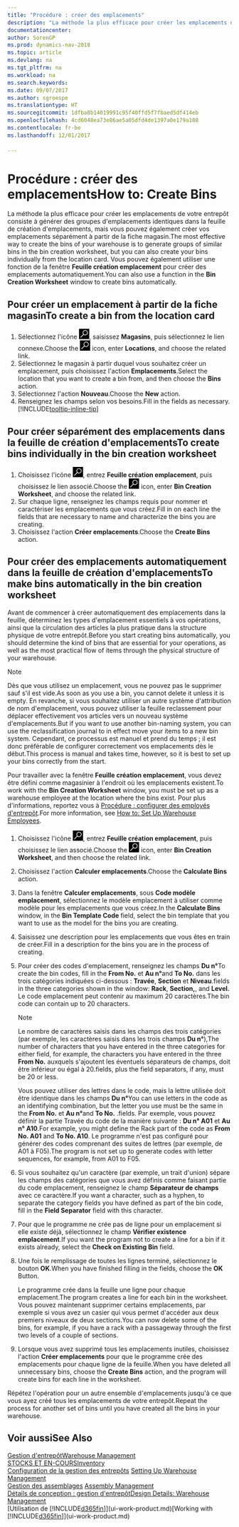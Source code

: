 ```yaml
---
title: "Procédure : créer des emplacements"
description: "La méthode la plus efficace pour créer les emplacements de votre entrepôt consiste à générer des groupes d'emplacements identiques dans la feuille de création d'emplacements, mais vous pouvez également créer vos emplacements séparément."
documentationcenter: 
author: SorenGP
ms.prod: dynamics-nav-2018
ms.topic: article
ms.devlang: na
ms.tgt_pltfrm: na
ms.workload: na
ms.search.keywords: 
ms.date: 09/07/2017
ms.author: sgroespe
ms.translationtype: HT
ms.sourcegitcommit: 1dfba8b14019991c95f40ffd5f7fbaed5df414eb
ms.openlocfilehash: 4cd6048ea73e86ae5a05dfd4de1397a0e179a108
ms.contentlocale: fr-be
ms.lasthandoff: 12/01/2017

---
```

# <a name="how-to-create-bins"></a><span data-ttu-id="6957c-103">Procédure : créer des emplacements</span><span class="sxs-lookup"><span data-stu-id="6957c-103">How to: Create Bins</span></span>
<span data-ttu-id="6957c-104">La méthode la plus efficace pour créer les emplacements de votre entrepôt consiste à générer des groupes d'emplacements identiques dans la feuille de création d'emplacements, mais vous pouvez également créer vos emplacements séparément à partir de la fiche magasin.</span><span class="sxs-lookup"><span data-stu-id="6957c-104">The most effective way to create the bins of your warehouse is to generate groups of similar bins in the bin creation worksheet, but you can also create your bins individually from the location card.</span></span> <span data-ttu-id="6957c-105">Vous pouvez également utiliser une fonction de la fenêtre **Feuille création emplacement** pour créer des emplacements automatiquement.</span><span class="sxs-lookup"><span data-stu-id="6957c-105">You can also use a function in the **Bin Creation Worksheet** window to create bins automatically.</span></span>  

## <a name="to-create-a-bin-from-the-location-card"></a><span data-ttu-id="6957c-106">Pour créer un emplacement à partir de la fiche magasin</span><span class="sxs-lookup"><span data-stu-id="6957c-106">To create a bin from the location card</span></span>  
1.  <span data-ttu-id="6957c-107">Sélectionnez l'icône ![Page ou état pour la recherche](media/ui-search/search_small.png "Page ou état pour la recherche"), saisissez **Magasins**, puis sélectionnez le lien connexe.</span><span class="sxs-lookup"><span data-stu-id="6957c-107">Choose the ![Search for Page or Report](media/ui-search/search_small.png "Search for Page or Report icon") icon, enter **Locations**, and choose the related link.</span></span>  
2.  <span data-ttu-id="6957c-108">Sélectionnez le magasin à partir duquel vous souhaitez créer un emplacement, puis choisissez l'action **Emplacements**.</span><span class="sxs-lookup"><span data-stu-id="6957c-108">Select the location that you want to create a bin from, and then choose the **Bins** action.</span></span>  
3. <span data-ttu-id="6957c-109">Sélectionnez l'action **Nouveau**.</span><span class="sxs-lookup"><span data-stu-id="6957c-109">Choose the **New** action.</span></span>
4. <span data-ttu-id="6957c-110">Renseignez les champs selon vos besoins.</span><span class="sxs-lookup"><span data-stu-id="6957c-110">Fill in the fields as necessary.</span></span> [!INCLUDE[tooltip-inline-tip](includes/tooltip-inline-tip_md.md)]  

## <a name="to-create-bins-individually-in-the-bin-creation-worksheet"></a><span data-ttu-id="6957c-111">Pour créer séparément des emplacements dans la feuille de création d'emplacements</span><span class="sxs-lookup"><span data-stu-id="6957c-111">To create bins individually in the bin creation worksheet</span></span>  
1.  <span data-ttu-id="6957c-112">Choisissez l'icône ![Page ou état pour la recherche](media/ui-search/search_small.png "Page ou état pour la recherche"), entrez **Feuille création emplacement**, puis choisissez le lien associé.</span><span class="sxs-lookup"><span data-stu-id="6957c-112">Choose the ![Search for Page or Report](media/ui-search/search_small.png "Search for Page or Report icon") icon, enter **Bin Creation Worksheet**, and choose the related link.</span></span>  
2.  <span data-ttu-id="6957c-113">Sur chaque ligne, renseignez les champs requis pour nommer et caractériser les emplacements que vous créez.</span><span class="sxs-lookup"><span data-stu-id="6957c-113">Fill in on each line the fields that are necessary to name and characterize the bins you are creating.</span></span>  
3.  <span data-ttu-id="6957c-114">Choisissez l'action **Créer emplacements**.</span><span class="sxs-lookup"><span data-stu-id="6957c-114">Choose the **Create Bins** action.</span></span>  

## <a name="to-make-bins-automatically-in-the-bin-creation-worksheet"></a><span data-ttu-id="6957c-115">Pour créer des emplacements automatiquement dans la feuille de création d'emplacements</span><span class="sxs-lookup"><span data-stu-id="6957c-115">To make bins automatically in the bin creation worksheet</span></span>  
<span data-ttu-id="6957c-116">Avant de commencer à créer automatiquement des emplacements dans la feuille, déterminez les types d'emplacement essentiels à vos opérations, ainsi que la circulation des articles la plus pratique dans la structure physique de votre entrepôt.</span><span class="sxs-lookup"><span data-stu-id="6957c-116">Before you start creating bins automatically, you should determine the kind of bins that are essential for your operations, as well as the most practical flow of items through the physical structure of your warehouse.</span></span>  

> [!NOTE]  
>  <span data-ttu-id="6957c-117">Dès que vous utilisez un emplacement, vous ne pouvez pas le supprimer sauf s'il est vide.</span><span class="sxs-lookup"><span data-stu-id="6957c-117">As soon as you use a bin, you cannot delete it unless it is empty.</span></span> <span data-ttu-id="6957c-118">En revanche, si vous souhaitez utiliser un autre système d'attribution de nom d'emplacement, vous pouvez utiliser la feuille reclassement pour déplacer effectivement vos articles vers un nouveau système d'emplacements.</span><span class="sxs-lookup"><span data-stu-id="6957c-118">But if you want to use another bin-naming system, you can use the reclassification journal to in effect move your items to a new bin system.</span></span> <span data-ttu-id="6957c-119">Cependant, ce processus est manuel et prend du temps ; il est donc préférable de configurer correctement vos emplacements dès le début.</span><span class="sxs-lookup"><span data-stu-id="6957c-119">This process is manual and takes time, however, so it is best to set up your bins correctly from the start.</span></span>  

<span data-ttu-id="6957c-120">Pour travailler avec la fenêtre **Feuille création emplacement**, vous devez être défini comme magasinier à l'endroit où les emplacements existent.</span><span class="sxs-lookup"><span data-stu-id="6957c-120">To work with the **Bin Creation Worksheet** window, you must be set up as a warehouse employee at the location where the bins exist.</span></span> <span data-ttu-id="6957c-121">Pour plus d'informations, reportez vous à [Procédure : configurer des employés d'entrepôt](warehouse-how-to-set-up-warehouse-employees.md).</span><span class="sxs-lookup"><span data-stu-id="6957c-121">For more information, see [How to: Set Up Warehouse Employees](warehouse-how-to-set-up-warehouse-employees.md).</span></span>    

1.  <span data-ttu-id="6957c-122">Choisissez l'icône ![Page ou état pour la recherche](media/ui-search/search_small.png "Page ou état pour la recherche"), entrez **Feuille création emplacement**, puis choisissez le lien associé.</span><span class="sxs-lookup"><span data-stu-id="6957c-122">Choose the ![Search for Page or Report](media/ui-search/search_small.png "Search for Page or Report icon") icon, enter **Bin Creation Worksheet**, and then choose the related link.</span></span>  
2.  <span data-ttu-id="6957c-123">Choisissez l'action **Calculer emplacements**.</span><span class="sxs-lookup"><span data-stu-id="6957c-123">Choose the **Calculate Bins** action.</span></span>
3. <span data-ttu-id="6957c-124">Dans la fenêtre **Calculer emplacements**, sous **Code modèle emplacement**, sélectionnez le modèle emplacement à utiliser comme modèle pour les emplacements que vous créez.</span><span class="sxs-lookup"><span data-stu-id="6957c-124">In the **Calculate Bins** window, in the **Bin Template Code** field, select the bin template that you want to use as the model for the bins you are creating.</span></span>
4.  <span data-ttu-id="6957c-125">Saisissez une description pour les emplacements que vous êtes en train de créer.</span><span class="sxs-lookup"><span data-stu-id="6957c-125">Fill in a description for the bins you are in the process of creating.</span></span>  
5.  <span data-ttu-id="6957c-126">Pour créer des codes d'emplacement, renseignez les champs **Du n°**</span><span class="sxs-lookup"><span data-stu-id="6957c-126">To create the bin codes, fill in the **From No.**</span></span> <span data-ttu-id="6957c-127">et **Au n°**</span><span class="sxs-lookup"><span data-stu-id="6957c-127">and **To No.**</span></span> <span data-ttu-id="6957c-128">dans les trois catégories indiquées ci\-dessous : **Travée**, **Section** et **Niveau**.</span><span class="sxs-lookup"><span data-stu-id="6957c-128">fields in the three categories shown in the window: **Rack**, **Section,**, and **Level.**</span></span> <span data-ttu-id="6957c-129">Le code emplacement peut contenir au maximum 20 caractères.</span><span class="sxs-lookup"><span data-stu-id="6957c-129">The bin code can contain up to 20 characters.</span></span>  

    > [!NOTE]  
    >  <span data-ttu-id="6957c-130">Le nombre de caractères saisis dans les champs des trois catégories \(par exemple, les caractères saisis dans les trois champs **Du n°**\),</span><span class="sxs-lookup"><span data-stu-id="6957c-130">The number of characters that you have entered in the three categories for either field, for example, the characters you have entered in the three **From No.**</span></span> <span data-ttu-id="6957c-131">auxquels s'ajoutent les éventuels séparateurs de champs, doit être inférieur ou égal à 20.</span><span class="sxs-lookup"><span data-stu-id="6957c-131">fields, plus the field separators, if any, must be 20 or less.</span></span>  

     <span data-ttu-id="6957c-132">Vous pouvez utiliser des lettres dans le code, mais la lettre utilisée doit être identique dans les champs **Du n°**</span><span class="sxs-lookup"><span data-stu-id="6957c-132">You can use letters in the code as an identifying combination, but the letter you use must be the same in the **From No.**</span></span> <span data-ttu-id="6957c-133">et **Au n°**</span><span class="sxs-lookup"><span data-stu-id="6957c-133">and **To No.**</span></span> <span data-ttu-id="6957c-134">.</span><span class="sxs-lookup"><span data-stu-id="6957c-134">fields.</span></span> <span data-ttu-id="6957c-135">Par exemple, vous pouvez définir la partie Travée du code de la manière suivante : **Du n° A01** et **Au n° A10**.</span><span class="sxs-lookup"><span data-stu-id="6957c-135">For example, you might define the Rack part of the code as **From No. A01** and **To No. A10**.</span></span> <span data-ttu-id="6957c-136">Le programme n'est pas configuré pour générer des codes comprenant des suites de lettres (par exemple, de A01 à F05).</span><span class="sxs-lookup"><span data-stu-id="6957c-136">The program is not set up to generate codes with letter sequences, for example, from A01 to F05.</span></span>  

6.  <span data-ttu-id="6957c-137">Si vous souhaitez qu'un caractère (par exemple, un trait d'union) sépare les champs des catégories que vous avez définis comme faisant partie du code emplacement, renseignez le champ **Séparateur de champs** avec ce caractère.</span><span class="sxs-lookup"><span data-stu-id="6957c-137">If you want a character, such as a hyphen, to separate the category fields you have defined as part of the bin code, fill in the **Field Separator** field with this character.</span></span>  
7.  <span data-ttu-id="6957c-138">Pour que le programme ne crée pas de ligne pour un emplacement si elle existe déjà, sélectionnez le champ **Vérifier existence emplacement**.</span><span class="sxs-lookup"><span data-stu-id="6957c-138">If you want the program not to create a line for a bin if it exists already, select the **Check on Existing Bin** field.</span></span>  
8. <span data-ttu-id="6957c-139">Une fois le remplissage de toutes les lignes terminé, sélectionnez le bouton **OK**.</span><span class="sxs-lookup"><span data-stu-id="6957c-139">When you have finished filling in the fields, choose the **OK** Button.</span></span>

    <span data-ttu-id="6957c-140">Le programme crée dans la feuille une ligne pour chaque emplacement.</span><span class="sxs-lookup"><span data-stu-id="6957c-140">The program creates a line for each bin in the worksheet.</span></span> <span data-ttu-id="6957c-141">Vous pouvez maintenant supprimer certains emplacements, par exemple si vous avez un casier qui vous permet d'accéder aux deux premiers niveaux de deux sections.</span><span class="sxs-lookup"><span data-stu-id="6957c-141">You can now delete some of the bins, for example, if you have a rack with a passageway through the first two levels of a couple of sections.</span></span>  

9. <span data-ttu-id="6957c-142">Lorsque vous avez supprimé tous les emplacements inutiles, choisissez l'action **Créer emplacements** pour que le programme crée des emplacements pour chaque ligne de la feuille.</span><span class="sxs-lookup"><span data-stu-id="6957c-142">When you have deleted all unnecessary bins, choose the **Create Bins** action, and the program will create bins for each line in the worksheet.</span></span>  

<span data-ttu-id="6957c-143">Répétez l'opération pour un autre ensemble d'emplacements jusqu'à ce que vous ayez créé tous les emplacements de votre entrepôt.</span><span class="sxs-lookup"><span data-stu-id="6957c-143">Repeat the process for another set of bins until you have created all the bins in your warehouse.</span></span>  

## <a name="see-also"></a><span data-ttu-id="6957c-144">Voir aussi</span><span class="sxs-lookup"><span data-stu-id="6957c-144">See Also</span></span>  
[<span data-ttu-id="6957c-145">Gestion d'entrepôt</span><span class="sxs-lookup"><span data-stu-id="6957c-145">Warehouse Management</span></span>](warehouse-manage-warehouse.md)  
[<span data-ttu-id="6957c-146">STOCKS ET EN-COURS</span><span class="sxs-lookup"><span data-stu-id="6957c-146">Inventory</span></span>](inventory-manage-inventory.md)  
<span data-ttu-id="6957c-147">[Configuration de la gestion des entrepôts](warehouse-setup-warehouse.md)   </span><span class="sxs-lookup"><span data-stu-id="6957c-147">[Setting Up Warehouse Management](warehouse-setup-warehouse.md)   </span></span>  
<span data-ttu-id="6957c-148">[Gestion des assemblages](assembly-assemble-items.md)  </span><span class="sxs-lookup"><span data-stu-id="6957c-148">[Assembly Management](assembly-assemble-items.md)  </span></span>  
[<span data-ttu-id="6957c-149">Détails de conception : gestion d'entrepôt</span><span class="sxs-lookup"><span data-stu-id="6957c-149">Design Details: Warehouse Management</span></span>](design-details-warehouse-management.md)  
<span data-ttu-id="6957c-150">[Utilisation de [!INCLUDE[d365fin](includes/d365fin_md.md)]](ui-work-product.md)</span><span class="sxs-lookup"><span data-stu-id="6957c-150">[Working with [!INCLUDE[d365fin](includes/d365fin_md.md)]](ui-work-product.md)</span></span>

